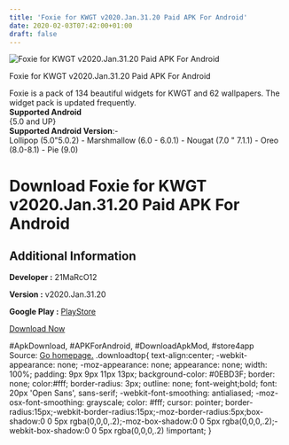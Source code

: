 ```yaml
---
title: 'Foxie for KWGT v2020.Jan.31.20 Paid APK For Android'
date: 2020-02-03T07:42:00+01:00
draft: false
---
```


![Foxie for KWGT v2020.Jan.31.20 Paid APK For Android](https://i2.wp.com/apkhome.net/wp-content/uploads/2020/02/Foxie-for-KWGT-v2020.Jan_.31.20-Paid.png "Foxie for KWGT v2020.Jan.31.20 Paid APK For Android")

  

Foxie for KWGT v2020.Jan.31.20 Paid APK For Android

Foxie is a pack of 134 beautiful widgets for KWGT and 62 wallpapers. The widget pack is updated frequently.  
**Supported Android**  
{5.0 and UP}  
**Supported Android Version**:-  
Lollipop (5.0"5.0.2) - Marshmallow (6.0 - 6.0.1) - Nougat (7.0 " 7.1.1) - Oreo (8.0-8.1) - Pie (9.0)

Download Foxie for KWGT v2020.Jan.31.20 Paid APK For Android
============================================================

Additional Information
----------------------

**Developer :** 21MaRcO12

**Version :** v2020.Jan.31.20

**Google Play :** [PlayStore](https://play.google.com/store/apps/details?id=foxieforkwgt.kustom.pack)

  

[Download Now](https://store4app.co/post/foxie-for-kwgt-v2020-jan-31-20-paid-apk-for-android_1580568594)

  
#ApkDownload, #APKForAndroid, #DownloadApkMod, #store4app  
Source: [Go homepage.](https://store4app.co/post/foxie-for-kwgt-v2020-jan-31-20-paid-apk-for-android_1580568594) .downloadtop{ text-align:center; -webkit-appearance: none; -moz-appearance: none; appearance: none; width: 100%; padding: 9px 9px 11px 13px; background-color: #0EBD3F; border: none; color:#fff; border-radius: 3px; outline: none; font-weight;bold; font: 20px 'Open Sans', sans-serif; -webkit-font-smoothing: antialiased; -moz-osx-font-smoothing: grayscale; color: #fff; cursor: pointer; border-radius:15px;-webkit-border-radius:15px;-moz-border-radius:5px;box-shadow:0 0 5px rgba(0,0,0,.2);-moz-box-shadow:0 0 5px rgba(0,0,0,.2);-webkit-box-shadow:0 0 5px rgba(0,0,0,.2) !important; }